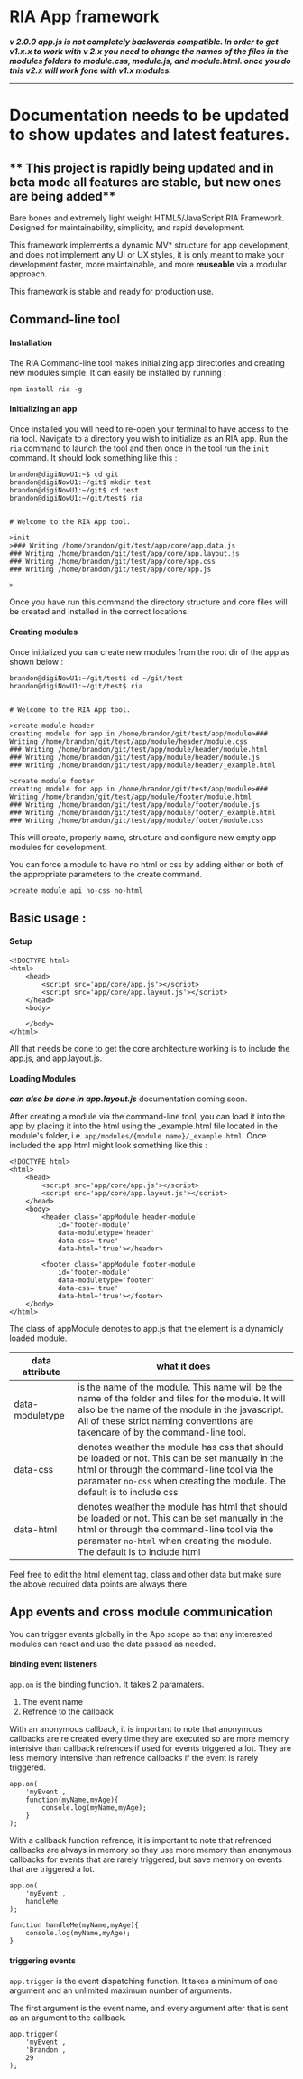RIA App framework
=================

***v 2.0.0 app.js is not completely backwards compatible. In order to get v1.x.x to work with v 2.x you need to change the names of the files in the modules folders to module.css, module.js, and module.html. once you do this v2.x will work fone with v1.x modules.*** 

----
# Documentation needs to be updated to show updates and latest features.
** This project is rapidly being updated and in beta mode all features are stable, but new ones are being added**
----

Bare bones and extremely light weight HTML5/JavaScript RIA Framework. Designed for maintainability, simplicity, and rapid development.

This framework implements a dynamic MV* structure for app development, and does not implement any UI or UX styles, it is only meant to make your 
development faster, more maintainable, and more **reuseable** via a modular approach.

This framework is stable and ready for production use.  

## Command-line tool
#### Installation
The RIA Command-line tool makes initializing app directories and creating new modules simple. It can easily be installed by running :

` npm install ria -g `

#### Initializing an app
Once installed you will need to re-open your terminal to have access to the ria tool. Navigate to a directory you wish to initialize as an RIA app.
Run the ` ria ` command to launch the tool and then once in the tool run the ` init ` command. It should look something like this :

    brandon@digiNowU1:~$ cd git
    brandon@digiNowU1:~/git$ mkdir test
    brandon@digiNowU1:~/git$ cd test
    brandon@digiNowU1:~/git/test$ ria
    
    
    # Welcome to the RIA App tool.
    
    >init
    >### Writing /home/brandon/git/test/app/core/app.data.js
    ### Writing /home/brandon/git/test/app/core/app.layout.js
    ### Writing /home/brandon/git/test/app/core/app.css
    ### Writing /home/brandon/git/test/app/core/app.js
    
    >
    
Once you have run this command the directory structure and core files will be created and installed in the correct locations.

#### Creating modules
Once initialized you can create new modules from the root dir of the app as shown below :

    brandon@digiNowU1:~/git/test$ cd ~/git/test
    brandon@digiNowU1:~/git/test$ ria
    
    
    # Welcome to the RIA App tool.
    
    >create module header
    creating module for app in /home/brandon/git/test/app/module>### Writing /home/brandon/git/test/app/module/header/module.css
    ### Writing /home/brandon/git/test/app/module/header/module.html
    ### Writing /home/brandon/git/test/app/module/header/module.js
    ### Writing /home/brandon/git/test/app/module/header/_example.html
    
    >create module footer
    creating module for app in /home/brandon/git/test/app/module>### Writing /home/brandon/git/test/app/module/footer/module.html
    ### Writing /home/brandon/git/test/app/module/footer/module.js
    ### Writing /home/brandon/git/test/app/module/footer/_example.html
    ### Writing /home/brandon/git/test/app/module/footer/module.css

This will create, properly name, structure and configure new empty app modules for development.

You can force a module to have no html or css by adding either or both of the appropriate parameters to the create command.

    >create module api no-css no-html


## Basic usage :
#### Setup

    <!DOCTYPE html>
    <html>
        <head>
            <script src='app/core/app.js'></script>
            <script src='app/core/app.layout.js'></script>
        </head>
        <body>
            
        </body>
    </html>

All that needs be done to get the core architecture working is to include the app.js, and app.layout.js.

#### Loading Modules
***can also be done in app.layout.js*** documentation coming soon.


After creating a module via the command-line tool, you can load it into the app by placing it into the html using the _example.html file located in the 
module's  folder, i.e. ` app/modules/{module name}/_example.html `. Once included the app html might look something like this :

    <!DOCTYPE html>
    <html>
        <head>
            <script src='app/core/app.js'></script>
            <script src='app/core/app.layout.js'></script>
        </head>
        <body>
            <header class='appModule header-module' 
                id='footer-module'
                data-moduletype='header'
                data-css='true' 
                data-html='true'></header>
            
            <footer class='appModule footer-module'
                id='footer-module'
                data-moduletype='footer' 
                data-css='true' 
                data-html='true'></footer>
        </body>
    </html>

The class of appModule denotes to app.js that the element is a dynamicly loaded module. 

| data attribute | what it does |
|----------------|--------------|
| data-moduletype| is the name of the module. This name will be the name of the  folder and files for the module. It will also be the name of the module in the javascript. All of these strict naming conventions are takencare of by the command-line tool. |
| data-css       | denotes weather the module has css that should be loaded or not. This can be set manually in the html or through the command-line tool via the paramater ` no-css ` when creating the module. The default is to include css |
| data-html      | denotes weather the module has html that should be loaded or not. This can be set manually in the html or through the command-line tool via the paramater ` no-html ` when creating the module. The default is to include html |

Feel free to edit the html element tag, class and other data but make sure the above required data points are always there.

## App events and cross module communication
You can trigger events globally in the App scope so that any interested modules can react and use the data passed as needed.

#### binding event listeners

``app.on`` is the binding function. It takes 2 paramaters.

1. The event name
2. Refrence to the callback

With an anonymous callback, it is important to note that anonymous callbacks are re created every time they are executed so are more memory intensive than callback refrences 
if used for events triggered a lot. They are less memory intensive than refrence callbacks if the event is rarely triggered.


    app.on(
        'myEvent',
        function(myName,myAge){
            console.log(myName,myAge);
        }
    );
    
With a callback function refrence, it is important to note that refrenced callbacks are always in memory so they use more memory than anonymous callbacks for events that are rarely triggered, 
but save memory on events that are triggered a lot.
    
    app.on(
        'myEvent',
        handleMe
    );
    
    function handleMe(myName,myAge){
        console.log(myName,myAge);
    }
    
#### triggering events

``app.trigger`` is the event dispatching function. It takes a minimum of one argument and an unlimited maximum number of arguments.

The first argument is the event name, and every argument after that is sent as an argument to the callback.

    app.trigger(
        'myEvent',
        'Brandon',
        29
    );
    
    
